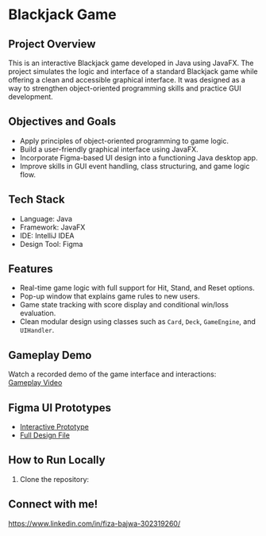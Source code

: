 # Blackjack Game

## Project Overview
This is an interactive Blackjack game developed in Java using JavaFX. The project simulates the logic and interface of a standard Blackjack game while offering a clean and accessible graphical interface. It was designed as a way to strengthen object-oriented programming skills and practice GUI development.

## Objectives and Goals
- Apply principles of object-oriented programming to game logic.
- Build a user-friendly graphical interface using JavaFX.
- Incorporate Figma-based UI design into a functioning Java desktop app.
- Improve skills in GUI event handling, class structuring, and game logic flow.

## Tech Stack
- Language: Java
- Framework: JavaFX
- IDE: IntelliJ IDEA
- Design Tool: Figma

## Features
- Real-time game logic with full support for Hit, Stand, and Reset options.
- Pop-up window that explains game rules to new users.
- Game state tracking with score display and conditional win/loss evaluation.
- Clean modular design using classes such as `Card`, `Deck`, `GameEngine`, and `UIHandler`.

## Gameplay Demo
Watch a recorded demo of the game interface and interactions:  
[Gameplay Video](https://github.com/user-attachments/assets/07a606dc-a341-4c3b-9231-604fe0dd34e0)

## Figma UI Prototypes
- [Interactive Prototype](https://www.figma.com/proto/lIWcExxn9MDeQDVzzy8xyj/342-Project-2?node-id=1-2&starting-point-node-id=1%3A2&t=OrLQ7DtfTsTaTshK-1)
- [Full Design File](https://www.figma.com/design/lIWcExxn9MDeQDVzzy8xyj/342-Project-2?node-id=0-1&p=f&t=BFgoI2Kxjz6I2jOZ-0)

## How to Run Locally
1. Clone the repository:

## Connect with me!
https://www.linkedin.com/in/fiza-bajwa-302319260/
